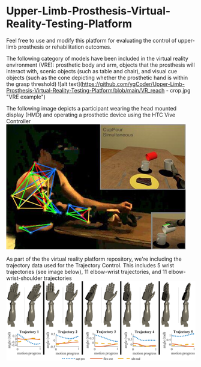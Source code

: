 # Upper-Limb-Prosthesis-Virtual-Reality-Testing-Platform
Feel free to use and modify this platform for evaluating the control of upper-limb prosthesis or rehabilitation outcomes.

The following category of models have been included in the virtual reality environment (VRE): prosthetic body and arm, objects that the prosthesis will interact with, scenic objects (such as table and chair), and visual cue objects (such as the cone depicting whether the prosthetic hand is within the grasp threshold)
![alt text](https://github.com/ygCoder/Upper-Limb-Prosthesis-Virtual-Reality-Testing-Platform/blob/main/VR_reach - crop.jpg "VRE example")

The following image depicts a participant wearing the head mounted display (HMD) and operating a prosthetic device using the HTC Vive Controller
![alt text](https://github.com/ygCoder/Upper-Limb-Prosthesis-Virtual-Reality-Testing-Platform/blob/main/splash2.jpg "Participant Figure")

As part of the the virtual reality platform repository, we're including the trajectory data used for the Trajectory Control. This includes 5 wrist trajectories (see image below), 11 elbow-wrist trajectories, and 11 elbow-wrist-shoulder trajectories
![alt text](https://github.com/ygCoder/Upper-Limb-Prosthesis-Virtual-Reality-Testing-Platform/blob/main/traj_wrist_v3.png "Participant Figure")
